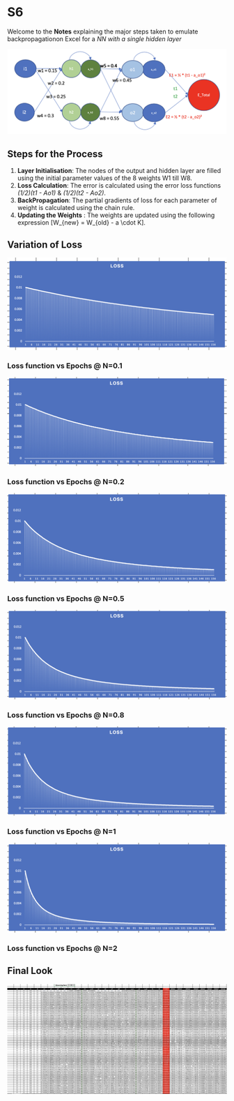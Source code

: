 # S6
Welcome to the **Notes** explaining the major steps taken to emulate backpropagationon Excel for a *NN with a single hidden layer*

![Neural Network](Images/NeuralNetwork.png "The Complete Neural Network")

## Steps for the Process

1. **Layer Initialisation**: The nodes of the output and hidden layer are filled using the initial parameter values of the 8 weights W1 till W8.
2. **Loss Calculation**: The error is calculated using the error loss functions *(1/2)(t1 - Ao1)* & *(1/2)(t2 - Ao2)*.
3. **BackPropagation**: The partial gradients of loss for each parameter of weight is calculated using the chain rule.
4. **Updating the Weights** : The weights are updated using the following expression \[W_{new} = W_{old} - a \cdot K\].

## Variation of Loss


![Loss Graph_0pt1](Images/Loss_0pt1.png "Loss function vs Epochs @ N=0.1")

### Loss function vs Epochs @ N=0.1

![Loss Graph_0pt2](Images/Loss_0pt2.png "Loss function vs Epochs @ N=0.2")

### Loss function vs Epochs @ N=0.2

![Loss Graph_0pt5](Images/Loss_0pt5.png "Loss function vs Epochs @ N=0.5")

### Loss function vs Epochs @ N=0.5

![Loss Graph_0pt8](Images/Loss_0pt8.png "Loss function vs Epochs @ N=0.8")
    
### Loss function vs Epochs @ N=0.8
 
![Loss Graph_1](Images/Loss_1.png "Loss function vs Epochs @ N=1")

### Loss function vs Epochs @ N=1

![Loss Graph_1](Images/Loss_2.png "Loss function vs Epochs @ N=2")

### Loss function vs Epochs @ N=2

## Final Look 

![FinalBPTable](Images/Excel_file.png "The values obtained at Learning Rate N=2")


